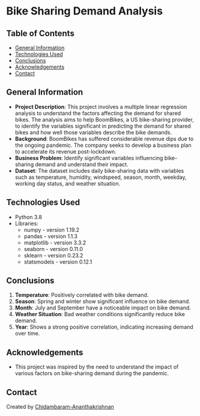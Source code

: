 # Bike Sharing Demand Analysis

## Table of Contents
- [General Information](#general-information)
- [Technologies Used](#technologies-used)
- [Conclusions](#conclusions)
- [Acknowledgements](#acknowledgements)
- [Contact](#contact)

## General Information
- **Project Description**: This project involves a multiple linear regression analysis to understand the factors affecting the demand for shared bikes. The analysis aims to help BoomBikes, a US bike-sharing provider, to identify the variables significant in predicting the demand for shared bikes and how well those variables describe the bike demands.
- **Background**: BoomBikes has suffered considerable revenue dips due to the ongoing pandemic. The company seeks to develop a business plan to accelerate its revenue post-lockdown.
- **Business Problem**: Identify significant variables influencing bike-sharing demand and understand their impact.
- **Dataset**: The dataset includes daily bike-sharing data with variables such as temperature, humidity, windspeed, season, month, weekday, working day status, and weather situation.

## Technologies Used
- Python 3.8
- Libraries:
  - numpy - version 1.19.2
  - pandas - version 1.1.3
  - matplotlib - version 3.3.2
  - seaborn - version 0.11.0
  - sklearn - version 0.23.2
  - statsmodels - version 0.12.1

## Conclusions
1. **Temperature**: Positively correlated with bike demand.
2. **Season**: Spring and winter show significant influence on bike demand.
3. **Month**: July and September have a noticeable impact on bike demand.
4. **Weather Situation**: Bad weather conditions significantly reduce bike demand.
5. **Year**: Shows a strong positive correlation, indicating increasing demand over time.

## Acknowledgements
- This project was inspired by the need to understand the impact of various factors on bike-sharing demand during the pandemic.

## Contact
Created by [Chidambaram-Ananthakrishnan](https://www.linkedin.com/in/chidambaram-ananthakrishnan/)




